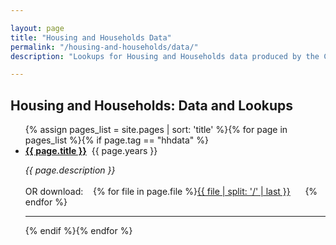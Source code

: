```yaml
---

layout: page
title: "Housing and Households Data"
permalink: "/housing-and-households/data/"
description: "Lookups for Housing and Households data produced by the Colorado State Demography Office."

---
```


## Housing and Households: Data and Lookups


<ul>{% assign pages_list = site.pages | sort: 'title' %}{% for page in pages_list %}{% if page.tag == "hhdata" %}<br /><li><b><a href="{{ page.url }}">{{ page.title }}</a></b>&nbsp;&nbsp;{{ page.years }}</li><p><i>{{ page.description }} </i><br /><br />OR download:&nbsp;&nbsp;&nbsp;&nbsp;{% for file in page.file %}<a href="{{ file }}">{{ file | split: '/' | last }}</a>&nbsp;&nbsp;&nbsp;&nbsp;&nbsp;&nbsp;{% endfor %}</p><hr>{% endif %}{% endfor %}</ul>